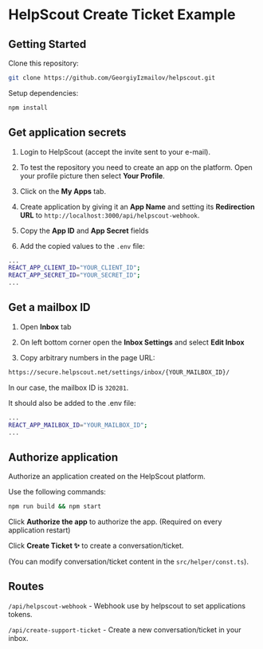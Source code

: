# HelpScout Create Ticket Example

## Getting Started

Clone this repository:

```bash
git clone https://github.com/GeorgiyIzmailov/helpscout.git
```

Setup dependencies:

```bash
npm install
```

## Get application secrets

1. Login to HelpScout (accept the invite sent to your e-mail).

2. To test the repository you need to create an app on the platform. Open your profile picture then select **Your Profile**.

3. Click on the **My Apps** tab.

4. Create application by giving it an **App Name** and setting its **Redirection URL** to `http://localhost:3000/api/helpscout-webhook`.

5. Copy the **App ID** and **App Secret** fields

6. Add the copied values to the `.env` file:

```bash
...
REACT_APP_CLIENT_ID="YOUR_CLIENT_ID";
REACT_APP_SECRET_ID="YOUR_SECRET_ID";
...
```

## Get a mailbox ID

1. Open **Inbox** tab

2. On left bottom corner open the **Inbox Settings** and select **Edit Inbox**

3. Copy arbitrary numbers in the page URL:

```bash
https://secure.helpscout.net/settings/inbox/{YOUR_MAILBOX_ID}/
```

In our case, the mailbox ID is `320281`.

It should also be added to the .env file:

```bash
...
REACT_APP_MAILBOX_ID="YOUR_MAILBOX_ID";
...
```

## Authorize application

Authorize an application created on the HelpScout platform.

Use the following commands:

```bash
npm run build && npm start
```

Click **Authorize the app** to authorize the app. (Required on every application restart)

Click **Create Ticket ✨** to create a conversation/ticket.

(You can modify conversation/ticket content in the `src/helper/const.ts`).

## Routes

`/api/helpscout-webhook` - Webhook use by helpscout to set applications tokens.

`/api/create-support-ticket` - Create a new conversation/ticket in your inbox.
